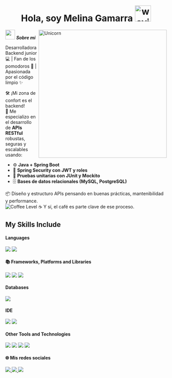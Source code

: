 <h1 align="center">
  <b>Hola, soy Melina Gamarra</b>
  <img src="https://media0.giphy.com/media/v1.Y2lkPTc5MGI3NjExdHgzc3Jyd25tNHA1cnRyaTdubTFzN3g4YjBqbm5qc3JkdGhzOGtrcCZlcD12MV9pbnRlcm5hbF9naWZfYnlfaWQmY3Q9cw/hBFR4rbtBBJiE/giphy.gif" width="50" alt="waving hand" />
</h1>
<img align="right" width=400px alt="Unicorn" src="https://media0.giphy.com/media/v1.Y2lkPTc5MGI3NjExYm91MjZzbzczbGR1ajh1Mm4xdWF2NmR6ZjRveGs2Mmo3bXdpb2tyciZlcD12MV9pbnRlcm5hbF9naWZfYnlfaWQmY3Q9cw/HCwnYWnMgLZUW1BtP2/giphy.gif"/>

<img src="https://media.giphy.com/media/ObNTw8Uzwy6KQ/giphy.gif" width="30px">&nbsp;***Sobre mi***
 
Desarrolladora Backend junior 💻 | Fan de los pomodoros 🍅 | Apasionada por el código limpio ✨

🛠️ ¡Mi zona de confort es el backend!  
💬 Me especializo en el desarrollo de **APIs RESTful** robustas, seguras y escalables usando:

- ⚙️ **Java + Spring Boot**
- 🔐 **Spring Security con JWT y roles**
- 🧪 **Pruebas unitarias con JUnit y Mockito**
- 🗄️ **Bases de datos relacionales (MySQL, PostgreSQL)**

📦 Diseño y estructuro APIs pensando en buenas prácticas, mantenibilidad y performance.<br>
![Coffee Level](https://img.shields.io/badge/coffee-100%25☕-brown) ☕ Y sí, el café es parte clave de ese proceso.


## My Skills Include

<h4> Languages </h4>
<span> 
  <img src="https://img.shields.io/badge/java-%23ED8B00.svg?style=for-the-badge&logo=openjdk&logoColor=white">
  <img src="https://img.shields.io/badge/c++-%2300599C.svg?style=for-the-badge&logo=c%2B%2B&logoColor=white">
</span>

<h4> 📚 Frameworks, Platforms and Libraries </h4>
<span>
  <img src="https://img.shields.io/badge/spring-%236DB33F.svg?style=for-the-badge&logo=spring&logoColor=white">
  <img src="https://img.shields.io/badge/apachemaven-C71A36.svg?style=for-the-badge&logo=apachemaven&logoColor=white">
  <img src="https://img.shields.io/badge/JWT-black?style=for-the-badge&logo=JSON%20web%20tokens">
</span>

<h4> Databases </h4>
<span>
  <img src="https://img.shields.io/badge/MySQL-00000F?style=for-the-badge&logo=mysql&logoColor=white">
</span>

<h4> IDE </h4>
<span>
<img src="https://img.shields.io/badge/IntelliJIDEA-000000.svg?style=for-the-badge&logo=intellij-idea&logoColor=white">
<img src="https://img.shields.io/badge/NetBeansIDE-1B6AC6.svg?style=for-the-badge&logo=apache-netbeans-ide&logoColor=white">


<h4> Other Tools and Technologies </h4>
<span>
  
  <img src="https://img.shields.io/badge/docker-%230db7ed.svg?style=for-the-badge&logo=docker&logoColor=white">
   <img src="https://img.shields.io/badge/Postman-FF6C37?style=for-the-badge&logo=postman&logoColor=white">
    <img src="ttps://img.shields.io/badge/-Swagger-%23Clojure?style=for-the-badge&logo=swagger&logoColor=white">
     <img src="https://img.shields.io/badge/Hibernate-59666C?style=for-the-badge&logo=Hibernate&logoColor=white">

</span>

<h4>🌐 Mis redes sociales</h4>

<p align="left">
 <a href="https://mail.google.com/mail/?view=cm&fs=1&to=gamarramelina.2002@gmail.com" target="_blank">
    <img src="https://img.shields.io/badge/Gmail-D14836?style=for-the-badge&logo=gmail&logoColor=white" />
  </a>
  <a href="https://www.instagram.com/gamarramelinaa/">
    <img src="https://img.shields.io/badge/Instagram-%23E4405F.svg?style=for-the-badge&logo=Instagram&logoColor=white" />
  </a>
  <a href="https://www.linkedin.com/in/melina-noemi-gamarra/">
    <img src="https://img.shields.io/badge/linkedin-%230077B5.svg?style=for-the-badge&logo=linkedin&logoColor=white" />
  </a>
</p>


